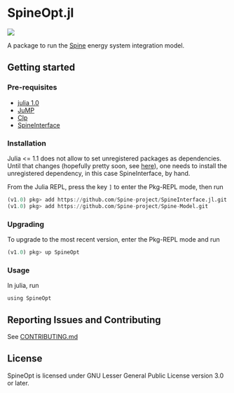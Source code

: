 # SpineOpt.jl

[![](https://img.shields.io/badge/docs-stable-blue.svg)](https://spine-project.github.io/Spine-Model/latest/index.html)

A package to run the [Spine](http://www.spine-model.org/) energy system integration model.

## Getting started

### Pre-requisites

- [julia 1.0](https://julialang.org/)
- [JuMP](https://github.com/JuliaOpt/JuMP.jl)
- [Clp](https://github.com/JuliaOpt/Clp.jl)
- [SpineInterface](https://github.com/Spine-project/SpineInterface.jl)

### Installation

Julia <= 1.1 does not allow to set unregistered packages as dependencies. Until that changes (hopefully pretty soon, see [here](https://github.com/JuliaLang/Pkg.jl/pull/1088)), one needs to install the unregistered dependency, in this case SpineInterface, by hand.

From the Julia REPL, press the key `]` to enter the Pkg-REPL mode, then run

```julia
(v1.0) pkg> add https://github.com/Spine-project/SpineInterface.jl.git
(v1.0) pkg> add https://github.com/Spine-project/Spine-Model.git
```

### Upgrading

To upgrade to the most recent version, enter the Pkg-REPL mode and run

```julia
(v1.0) pkg> up SpineOpt
```

### Usage

In julia, run

```
using SpineOpt
```

## Reporting Issues and Contributing

See [CONTRIBUTING.md](CONTRIBUTING.md)

## License

SpineOpt is licensed under GNU Lesser General Public License version 3.0 or later.
